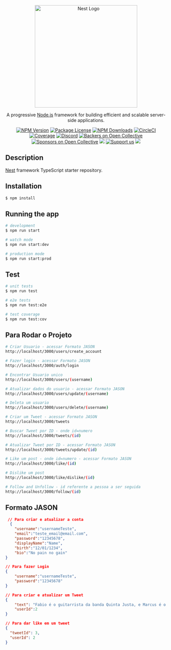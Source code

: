 <p align="center">
  <a href="http://nestjs.com/" target="blank"><img src="https://nestjs.com/img/logo_text.svg" width="320" alt="Nest Logo" /></a>
</p>

[circleci-image]: https://img.shields.io/circleci/build/github/nestjs/nest/master?token=abc123def456
[circleci-url]: https://circleci.com/gh/nestjs/nest

  <p align="center">A progressive <a href="http://nodejs.org" target="_blank">Node.js</a> framework for building efficient and scalable server-side applications.</p>
    <p align="center">
<a href="https://www.npmjs.com/~nestjscore" target="_blank"><img src="https://img.shields.io/npm/v/@nestjs/core.svg" alt="NPM Version" /></a>
<a href="https://www.npmjs.com/~nestjscore" target="_blank"><img src="https://img.shields.io/npm/l/@nestjs/core.svg" alt="Package License" /></a>
<a href="https://www.npmjs.com/~nestjscore" target="_blank"><img src="https://img.shields.io/npm/dm/@nestjs/common.svg" alt="NPM Downloads" /></a>
<a href="https://circleci.com/gh/nestjs/nest" target="_blank"><img src="https://img.shields.io/circleci/build/github/nestjs/nest/master" alt="CircleCI" /></a>
<a href="https://coveralls.io/github/nestjs/nest?branch=master" target="_blank"><img src="https://coveralls.io/repos/github/nestjs/nest/badge.svg?branch=master#9" alt="Coverage" /></a>
<a href="https://discord.gg/G7Qnnhy" target="_blank"><img src="https://img.shields.io/badge/discord-online-brightgreen.svg" alt="Discord"/></a>
<a href="https://opencollective.com/nest#backer" target="_blank"><img src="https://opencollective.com/nest/backers/badge.svg" alt="Backers on Open Collective" /></a>
<a href="https://opencollective.com/nest#sponsor" target="_blank"><img src="https://opencollective.com/nest/sponsors/badge.svg" alt="Sponsors on Open Collective" /></a>
  <a href="https://paypal.me/kamilmysliwiec" target="_blank"><img src="https://img.shields.io/badge/Donate-PayPal-ff3f59.svg"/></a>
    <a href="https://opencollective.com/nest#sponsor"  target="_blank"><img src="https://img.shields.io/badge/Support%20us-Open%20Collective-41B883.svg" alt="Support us"></a>
  <a href="https://twitter.com/nestframework" target="_blank"><img src="https://img.shields.io/twitter/follow/nestframework.svg?style=social&label=Follow"></a>
</p>
  <!--[![Backers on Open Collective](https://opencollective.com/nest/backers/badge.svg)](https://opencollective.com/nest#backer)
  [![Sponsors on Open Collective](https://opencollective.com/nest/sponsors/badge.svg)](https://opencollective.com/nest#sponsor)-->

## Description

[Nest](https://github.com/nestjs/nest) framework TypeScript starter repository.

## Installation

```bash
$ npm install
```

## Running the app

```bash
# development
$ npm run start

# watch mode
$ npm run start:dev

# production mode
$ npm run start:prod
```

## Test

```bash
# unit tests
$ npm run test

# e2e tests
$ npm run test:e2e

# test coverage
$ npm run test:cov
```

## Para Rodar o Projeto

```bash
# Criar Usuario - acessar Formato JASON
http://localhost/3000/users/create_account

# Fazer login - acessar Formato JASON
http://localhost/3000/auth/login

# Encontrar Usuario unico
http://localhost/3000/users/(username)

# Atualizar dados do usuario - acessar Formato JASON
http://localhost/3000/users/update/(username)

# Deleta um usuario
http://localhost/3000/users/delete/(username)

# Criar um Tweet - acessar Formato JASON
http://localhost/3000/tweets

# Buscar Tweet por ID - onde id=numero
http://localhost/3000/tweets/(id)

# Atualizar Tweet por ID - acessar Formato JASON
http://localhost/3000/tweets/update/(id)

# Like um post - onde id=numero - acessar Formato JASON
http://localhost/3000/like/(id)

# Dislike um post
http://localhost/3000/like/dislike/(id)

# Follow and Unfollow - id referente a pessoa a ser seguida
http://localhost/3000/follow/(id)

```

## Formato JASON

```JSON
 // Para criar e atualizar a conta
  {
    "username":"usernameTeste",
    "email":"teste_email@email.com",
    "password":"12345678",
    "displayName":"Name",
    "birth":"12/01/1234",
    "bio":"No pain no gain"
}

// Para fazer Login
{
    "username":"usernameTeste",
    "password":"12345678"
}

// Para criar e atualizar um Tweet
{
    "text": "Fabio é o guitarrista da banda Quinta Justa, e Marcus é o baixista",
    "userId":2
}

// Para dar like em um tweet
{
  "tweetId": 3,
  "userId": 2
}
```
